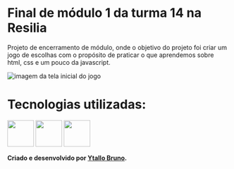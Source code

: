 # Final de módulo 1 da turma 14 na Resilia
Projeto de encerramento de módulo, onde o objetivo do projeto foi criar um jogo de escolhas com o propósito de praticar o que aprendemos sobre html, css e um pouco da javascript.

<img src="./CavernaDoDragão.png" alt="imagem da tela inicial do jogo">



# Tecnologias utilizadas:

<img src="https://cdn.jsdelivr.net/gh/devicons/devicon/icons/html5/html5-original.svg" height="60" width="60" /> <img src="https://cdn.jsdelivr.net/gh/devicons/devicon/icons/css3/css3-original.svg" height="60" width="60" /> <img src="https://cdn.jsdelivr.net/gh/devicons/devicon/icons/javascript/javascript-plain.svg" height="60" width="60" />


**Criado e desenvolvido por [Ytallo Bruno](https://www.linkedin.com/in/ytallobruno/).**

